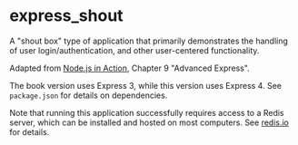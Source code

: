 # express_shout

A "shout box" type of application that primarily demonstrates the handling of user login/authentication, and other user-centered functionality.

Adapted from [Node.js in Action](https://www.manning.com/books/node-js-in-action), Chapter 9 "Advanced Express".

The book version uses Express 3, while this version uses Express 4. See `package.json` for details on dependencies.

Note that running this application successfully requires access to a Redis server, which can be installed and hosted on most computers. See  [redis.io](https://redis.io/) for details.